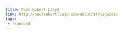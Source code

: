 ```yaml
---
title: Paul Robert Lloyd
link: http://paulrobertlloyd.com/about/styleguide/
tags:
 - frontend
---
```

